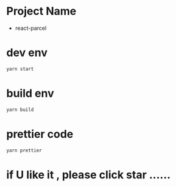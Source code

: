 # Project Name

* react-parcel

# dev env

```javascript
yarn start
```

# build env

```javascript
yarn build
```

# prettier code

```javascript
yarn prettier
```

# if U like it , please click star ......
